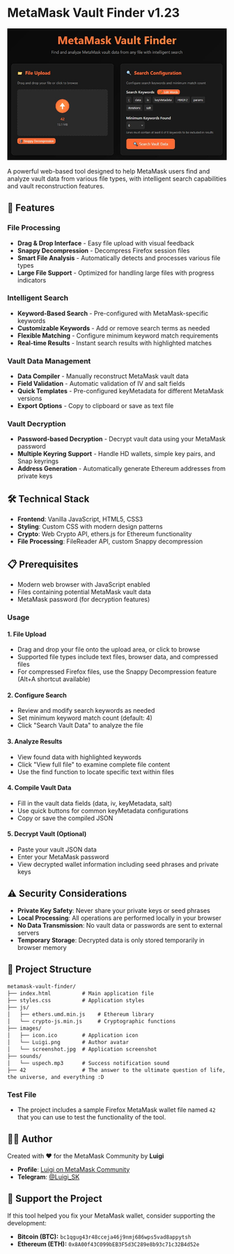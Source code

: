 # MetaMask Vault Finder v1.23

![MetaMask Vault Finder](https://github.com/0xLuigi/metamask-vault-finder/blob/main/images/screenshot.jpg)

A powerful web-based tool designed to help MetaMask users find and analyze vault data from various file types, with intelligent search capabilities and vault reconstruction features.

## 🚀 Features

### File Processing
- **Drag & Drop Interface** - Easy file upload with visual feedback
- **Snappy Decompression** - Decompress Firefox session files 
- **Smart File Analysis** - Automatically detects and processes various file types
- **Large File Support** - Optimized for handling large files with progress indicators

### Intelligent Search
- **Keyword-Based Search** - Pre-configured with MetaMask-specific keywords
- **Customizable Keywords** - Add or remove search terms as needed
- **Flexible Matching** - Configure minimum keyword match requirements
- **Real-time Results** - Instant search results with highlighted matches

### Vault Data Management
- **Data Compiler** - Manually reconstruct MetaMask vault data
- **Field Validation** - Automatic validation of IV and salt fields
- **Quick Templates** - Pre-configured keyMetadata for different MetaMask versions
- **Export Options** - Copy to clipboard or save as text file

### Vault Decryption
- **Password-based Decryption** - Decrypt vault data using your MetaMask password
- **Multiple Keyring Support** - Handle HD wallets, simple key pairs, and Snap keyrings
- **Address Generation** - Automatically generate Ethereum addresses from private keys

## 🛠️ Technical Stack

- **Frontend**: Vanilla JavaScript, HTML5, CSS3
- **Styling**: Custom CSS with modern design patterns
- **Crypto**: Web Crypto API, ethers.js for Ethereum functionality
- **File Processing**: FileReader API, custom Snappy decompression

## 📋 Prerequisites

- Modern web browser with JavaScript enabled
- Files containing potential MetaMask vault data
- MetaMask password (for decryption features)

### Usage

#### 1. File Upload
- Drag and drop your file onto the upload area, or click to browse
- Supported file types include text files, browser data, and compressed files
- For compressed Firefox files, use the Snappy Decompression feature (Alt+A shortcut available)

#### 2. Configure Search
- Review and modify search keywords as needed
- Set minimum keyword match count (default: 4)
- Click "Search Vault Data" to analyze the file

#### 3. Analyze Results
- View found data with highlighted keywords
- Click "View full file" to examine complete file content
- Use the find function to locate specific text within files

#### 4. Compile Vault Data
- Fill in the vault data fields (data, iv, keyMetadata, salt)
- Use quick buttons for common keyMetadata configurations
- Copy or save the compiled JSON

#### 5. Decrypt Vault (Optional)
- Paste your vault JSON data
- Enter your MetaMask password
- View decrypted wallet information including seed phrases and private keys

## ⚠️ Security Considerations

- **Private Key Safety**: Never share your private keys or seed phrases
- **Local Processing**: All operations are performed locally in your browser
- **No Data Transmission**: No vault data or passwords are sent to external servers
- **Temporary Storage**: Decrypted data is only stored temporarily in browser memory

## 📁 Project Structure

```
metamask-vault-finder/
├── index.html          # Main application file
├── styles.css          # Application styles
├── js/
│   ├── ethers.umd.min.js    # Ethereum library
│   └── crypto-js.min.js     # Cryptographic functions
├── images/
│   ├── icon.ico        # Application icon
│   └── Luigi.png       # Author avatar
│   └── screenshot.jpg  # Application screenshot
├── sounds/
│   └── uspech.mp3      # Success notification sound
├── 42                  # The answer to the ultimate question of life, the universe, and everything :D
```
### Test File
- The project includes a sample Firefox MetaMask wallet file named `42` that you can use to test the functionality of the tool. 

## 👨‍💻 Author

Created with ❤️ for the MetaMask Community by **Luigi**

- **Profile**: [Luigi on MetaMask Community](https://community.metamask.io/u/luigi/summary)
- **Telegram**: [@Luigi_SK](https://t.me/Luigi_SK)

## 💖 Support the Project

If this tool helped you fix your MetaMask wallet, consider supporting the development:

- **Bitcoin (BTC):** `bc1qgug43r48cceja46j9nmj686wps5vad8appytsh`
- **Ethereum (ETH):** `0x8A00f43C099bEB3F5d3C289e8b93c71c32B4d52e`   
